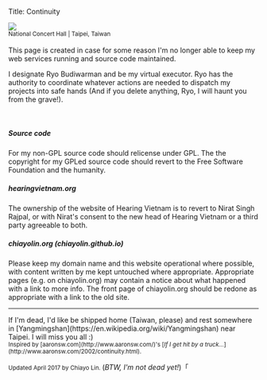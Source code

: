 Title: Continuity

<div class="banner-wrapper img-rounded" style="max-height: 350px;">
	<img src="http://i.imgur.com/xUl4H4S.jpg">
	<div class="banner-caption carousel-caption">
      <small>National Concert Hall | Taipei, Taiwan</small>
    </div>
</div>

<br/>
This page is created in case for some reason I'm no longer able to keep my web 
services running and source code maintained.

I designate Ryo Budiwarman and be my virtual executor. Ryo has the authority to 
coordinate whatever actions are needed to dispatch my projects into safe hands
(And if you delete anything, Ryo, I will haunt you from the grave!).

<br/>
<h5><b>Source code</b></h5>
For my non-GPL source code should relicense under GPL. The the copyright for my
GPLed source code should revert to the Free Software Foundation and the humanity.

<br/>
<h5><b>hearingvietnam.org</b></h5>
The ownership of the website of Hearing Vietnam is to revert to Nirat Singh 
Rajpal, or with Nirat's consent to the new head of Hearing Vietnam or a third 
party agreeable to both.

<br/>
<h5><b>chiayolin.org (chiayolin.github.io)</b></h5>
Please keep my domain name and this website operational where possible, with 
content written by me kept untouched where appropriate. Appropriate pages 
(e.g. on chiayolin.org) may contain a notice about what happened with a link to 
more info. The front page of chiayolin.org should be redone as appropriate with 
a link to the old site.
<br/>
<hr/>
If I'm dead, I'd like be shipped home (Taiwan, please) and rest somewhere in 
[Yangmingshan](https://en.wikipedia.org/wiki/Yangmingshan) near Taipei. 
I will miss you all :)

<small>
<br/>
Inspired by [aaronsw.com](http://www.aaronsw.com/)'s
[<i>If I get hit by a truck...</i>](http://www.aaronsw.com/2002/continuity.html).

Updated April 2017 by Chiayo Lin.
</small>
(<i>BTW, I'm not dead yet!</i>)「